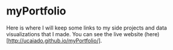 myPortfolio
===========

Here is where I will keep some links to my side projects and data visualizations that I made. You can see the live website (here)[http://ucaiado.github.io/myPortfolio/].
